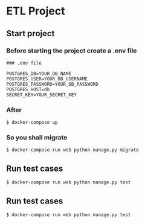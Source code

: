 # ETL Project

## Start project

### Before starting the project create a .env file

```
### .env file

POSTGRES_DB=YOUR_DB_NAME
POSTGRES_USER=YOUR_DB_USERNAME
POSTGRES_PASSWORD=YOUR_DB_PASSWORD
POSTGRES_HOST=db
SECRET_KEY=YOUR_SECRET_KEY
```

### After

```shell
$ docker-compose up
```

### So you shall migrate

```shell
$ docker-compose run web python manage.py migrate
```

## Run test cases

```shell
$ docker-compose run web python manage.py test
```

## Run test cases

```shell
$ docker-compose run web python manage.py test
```